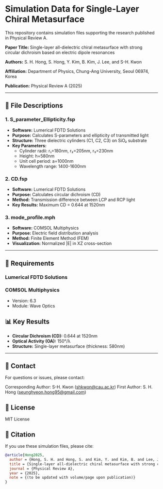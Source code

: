 # Simulation Data for Single-Layer Chiral Metasurface

This repository contains simulation files supporting the research published in Physical Review A.

**Paper Title:** Single-layer all-dielectric chiral metasurface with strong circular dichroism based on electric dipole resonances

**Authors:** S. H. Hong, S. Hong, Y. Kim, B. Kim, J. Lee, and S-H. Kwon

**Affiliation:** Department of Physics, Chung-Ang University, Seoul 06974, Korea

**Publication:** Physical Review A (2025)

---

## 📁 File Descriptions

### 1. S_parameter_Ellipticity.fsp
- **Software:** Lumerical FDTD Solutions
- **Purpose:** Calculates S-parameters and ellipticity of transmitted light
- **Structure:** Three dielectric cylinders (C1, C2, C3) on SiO₂ substrate
- **Key Parameters:**
  - Cylinder radii: r₁=180nm, r₂=205nm, r₃=230nm
  - Height: h=580nm
  - Unit cell period: a=1000nm
  - Wavelength range: 1400-1600nm

### 2. CD.fsp
- **Software:** Lumerical FDTD Solutions
- **Purpose:** Calculates circular dichroism (CD)
- **Method:** Transmission difference between LCP and RCP light
- **Key Results:** Maximum CD = 0.644 at 1520nm

### 3. mode_profile.mph
- **Software:** COMSOL Multiphysics
- **Purpose:** Electric field distribution analysis
- **Method:** Finite Element Method (FEM)
- **Visualization:** Normalized |E| in XZ cross-section

---

## 🔧 Requirements

### Lumerical FDTD Solutions

### COMSOL Multiphysics
- Version: 6.3
- Module: Wave Optics

## 📊 Key Results

- **Circular Dichroism (CD):** 0.644 at 1520nm
- **Optical Activity (OA):** 150°/λ
- **Structure:** Single-layer metasurface (thickness: 580nm)

---

## 📧 Contact
For questions or issues, please contact:

Corresponding Author: S-H. Kwon (shkwon@cau.ac.kr)
First Author: S. H. Hong (seunghyeon.hong95@gmail.com)

## 📄 License
MIT License 


## 📖 Citation

If you use these simulation files, please cite:
```bibtex
@article{Hong2025,
  author = {Hong, S. H. and Hong, S. and Kim, Y. and Kim, B. and Lee, J. and Kwon, S-H.},
  title = {Single-layer all-dielectric chiral metasurface with strong circular dichroism based on electric dipole resonances},
  journal = {Physical Review A},
  year = {2025},
  note = {(to be updated with volume/page upon publication)}
}


